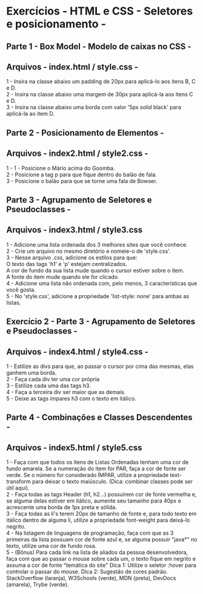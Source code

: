 # Exercícios - HTML e CSS - Seletores e posicionamento -

## Parte 1 - Box Model - Modelo de caixas no CSS - 
## Arquivos - index.html / style.css -

1 - Insira na classe abaixo um padding de 20px para aplicá-lo aos itens B, C e D.\
2 - Insira na classe abaixo uma margem de 30px para aplicá-la aos itens C e D.\
3 - Insira na classe abaixo uma borda com valor '5px solid black' para aplicá-la ao item D.

## Parte 2 - Posicionamento de Elementos -
## Arquivos - index2.html / style2.css -

1 - 1 - Posicione o Mário acima do Goomba.\
2 - Posicione a tag p para que fique dentro do balão de fala.\
3 - Posicione o balão para que se torne uma fala de Bowser.

## Parte 3 - Agrupamento de Seletores e Pseudoclasses -
## Arquivos - index3.html / style3.css

1 - Adicione uma lista ordenada dos 3 melhores sites que você conhece.\
2 - Crie um arquivo no mesmo diretório e nomeie-o de 'style.css'.\
3 - Nesse arquivo .css, adicione os estilos para que:\
O texto das tags 'h1' e 'p' estejam centralizados.\
A cor de fundo da sua lista mude quando o cursor estiver sobre o item.\
A fonte do item mude quando ele for clicado.\
4 - Adicione uma lista não ordenada com, pelo menos, 3 características que você gosta.\
5 - No 'style.css', adicione a propriedade 'list-style: none' para ambas as listas.

## Exercício 2 - Parte 3 - Agrupamento de Seletores e Pseudoclasses -
## Arquivos - index4.html / style4.css - 

1 - Estilize as divs para que, ao passar o cursor por cima das mesmas, elas ganhem uma borda.\
2 - Faça cada div ter uma cor própria\
3 - Estilize cada uma das tags h3.\
4 - Faça a terceira div ser maior que as demais.\
5 - Deixe as tags ímpares h3 com o texto em itálico.

## Parte 4 - Combinações e Classes Descendentes -
## Arquivos - index5.html / style5.css

1 - Faça com que todos os itens de Listas Ordenadas tenham uma cor de fundo amarela. Se a numeração do item for PAR, faça a cor de fonte ser verde. Se o número for considerado ÍMPAR, utilize a propriedade text-transform para deixar o texto maiúsculo. (Dica: combinar classes pode ser útil aqui).\
2 - Faça todas as tags Header (h1, h2...) possuírem cor de fonte vermelha e, se alguma delas estiver em itálico, aumente seu tamanho para 40px e acrescente uma borda de 1px preta e sólida.\
3 - Faça todas as li's terem 20px de tamanho de fonte e, para todo texto em itálico dentro de alguma li, utilize a propriedade font-weight para deixá-lo negrito.\
4 - Na listagem de linguagens de programação, faça com que as 3 primeiras da lista possuam cor de fonte azul e, se alguma possuir "java*" no texto, utilize uma cor de fundo rosa.\
5 - (Bônus) Para cada link na lista de aliados da pessoa desenvolvedora, faça com que ao passar o mouse sobre cada um, o texto fique em negrito e assuma a cor de fonte "temática do site"
Dica 1: Utilize o seletor :hover para controlar o passar do mouse.
Dica 2: Sugestão de cores padrão. StackOverflow (laranja), W3Schools (verde), MDN (preta), DevDocs (amarela), Trybe (verde).




